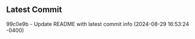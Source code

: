 
## Latest Commit
99c0e9b - Update README with latest commit info (2024-08-29 16:53:24 -0400) <Yunxi-Zhou>
